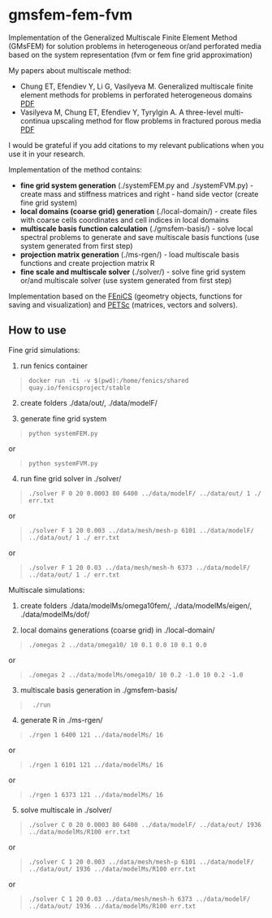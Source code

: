 # gmsfem-fem-fvm
Implementation of the Generalized Multiscale Finite Element Method (GMsFEM) for solution problems in heterogeneous or/and perforated media based on the system representation (fvm or fem fine grid approximation)

My papers about multiscale method:

* Chung ET, Efendiev Y, Li G, Vasilyeva M. Generalized multiscale finite element methods for problems in perforated heterogeneous domains [PDF](https://arxiv.org/abs/1501.03536)
* Vasilyeva M, Chung ET, Efendiev Y, Tyrylgin A. A three-level multi-continua upscaling method for flow problems in fractured porous media [PDF](https://arxiv.org/abs/1810.01581)

I would be grateful if you add citations to my relevant publications when you use it in your research. 


Implementation of the method contains:

* **fine grid system generation** (./systemFEM.py and ./systemFVM.py) - create mass and stiffness matrices and right - hand side vector (create fine grid system)
* **local domains (coarse grid) generation** (./local-domain/) - create files with coarse cells coordinates and cell indices in local domains
* **multiscale basis function calculation** (./gmsfem-basis/) - solve local spectral problems to generate and save multiscale basis functions (use system generated from first step)
* **projection matrix generation** (./ms-rgen/) - load multiscale basis functions and create projection matrix R
* **fine scale and multiscale solver** (./solver/) - solve fine grid system or/and multiscale solver (use system generated from first step)

Implementation based on the [FEniCS](https://fenicsproject.org) (geometry objects, functions for saving and visualization) and [PETSc](https://www.mcs.anl.gov/petsc/) (matrices, vectors and solvers).

## How to use

Fine grid simulations:

1. run fenics container
  > ```docker run -ti -v $(pwd):/home/fenics/shared quay.io/fenicsproject/stable```
  
2. create folders ./data/out/, ./data/modelF/

3. generate fine grid system 
  > ```python systemFEM.py```
  
  or
  
  > ```python systemFVM.py```
  
4. run fine grid solver in ./solver/
  > ```./solver F 0 20 0.0003 80 6400 ../data/modelF/ ../data/out/ 1 ./ err.txt```

  or 

  > ```./solver F 1 20 0.003 ../data/mesh/mesh-p 6101 ../data/modelF/ ../data/out/ 1 ./ err.txt```

  or

  > ```./solver F 1 20 0.03 ../data/mesh/mesh-h 6373 ../data/modelF/ ../data/out/ 1 ./ err.txt```


Multiscale simulations:

1. create folders ./data/modelMs/omega10fem/, ./data/modelMs/eigen/, ./data/modelMs/dof/

2. local domains generations (coarse grid) in ./local-domain/
  > ```./omegas 2 ../data/omega10/ 10 0.1 0.0 10 0.1 0.0```

  or
  
  > ```./omegas 2 ../data/modelMs/omega10/ 10 0.2 -1.0 10 0.2 -1.0```
  
3. multiscale basis generation in ./gmsfem-basis/
  > ``` ./run```
  
4. generate R in ./ms-rgen/
  > ```./rgen 1 6400 121 ../data/modelMs/ 16```
  
  or
  
  > ```./rgen 1 6101 121 ../data/modelMs/ 16```
  
  or 
  
  > ```./rgen 1 6373 121 ../data/modelMs/ 16```
  
5. solve multiscale in ./solver/
  > ```./solver C 0 20 0.0003 80 6400 ../data/modelF/ ../data/out/ 1936 ../data/modelMs/R100 err.txt```
  
  or
  
  > ```./solver C 1 20 0.003 ../data/mesh/mesh-p 6101 ../data/modelF/ ../data/out/ 1936 ../data/modelMs/R100 err.txt```
  
  or
  
  > ```./solver C 1 20 0.03 ../data/mesh/mesh-h 6373 ../data/modelF/ ../data/out/ 1936 ../data/modelMs/R100 err.txt```
  
